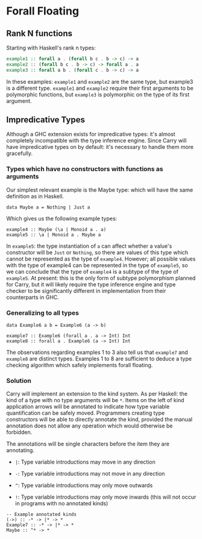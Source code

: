 # Forall Floating

## Rank N functions

Starting with Haskell's rank n types:

```haskell
example1 :: forall a . (forall b c . b -> c) -> a
example2 :: (forall b c . b -> c) -> forall a . a
example3 :: forall a b . (forall c . b -> c) -> a
```

In these examples: `example1` and `example2` are the same type, but example3 is
a different type. `example1` and `example2` require their first arguments to be
polymorphic functions, but `example3` is polymorphic on the type of its first
argument.

## Impredicative Types

Although a GHC extension exists for impredicative types: it's almost completely
incompatible with the type inference engine. Since Carry will have
impredicative types on by default: it's necessary to handle them more
gracefully.

### Types which have no constructors with functions as arguments

Our simplest relevant example is the Maybe type: which will have the same
definition as in Haskell.

```carry
data Maybe a = Nothing | Just a
```

Which gives us the following example types:

```carry
example4 :: Maybe (\a | Monoid a . a)
example5 :: \a | Monoid a . Maybe a
```

In `example5`: the type instantiation of `a` can affect whether a value's
constructor will be `Just` or `Nothing`, so there are values of this type which
cannot be represented as the type of `example4`. However; all possible values
with the type of example4 can be represented in the type of `example5`, so we
can conclude that the type of `example4` is a subtype of the type of
`example5`. At present: this is the only form of subtype polymorphism planned
for Carry, but it will likely require the type inference engine and type
checker to be significantly different in implementation from their counterparts
in GHC.

### Generalizing to all types

```carry
data Example6 a b = Example6 (a -> b)

example7 :: Example6 (forall a . a -> Int) Int
example8 :: forall a . Example6 (a -> Int) Int
```

The observations regarding examples 1 to 3 also tell us that `example7` and
`example8` are distinct types. Examples 1 to 8 are sufficient to deduce a type
checking algorithm which safely implements forall floating.

### Solution

Carry will implement an extension to the kind system. As per Haskell: the kind
of a type with no type arguments will be `*`. Items on the left of kind
application arrows will be annotated to indicate how type variable
quantification can be safely moved. Programmers creating type constructors
will be able to directly annotate the kind, provided the manual annotation does
not allow any operation which would otherwise be forbidden.

The annotations will be single characters before the item they are annotating.

 * `|`: Type variable introductions may move in any direction

 * `-`: Type variable introductions may not move in any direction

 * `^`: Type variable introductions may only move outwards

 * `!`: Type variable introductions may only move inwards (this will not occur
    in programs with no annotated kinds)

```carry
-- Example annotated kinds
(->) :: -* -> |* -> *
Example7 :: -* -> |* -> *
Maybe :: ^* -> *
```
